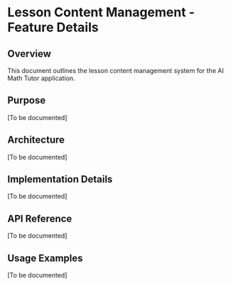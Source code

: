 # Lesson Content Management - Feature Details

## Overview

This document outlines the lesson content management system for the AI Math Tutor application.

## Purpose

[To be documented]

## Architecture

[To be documented]

## Implementation Details

[To be documented]

## API Reference

[To be documented]

## Usage Examples

[To be documented]
